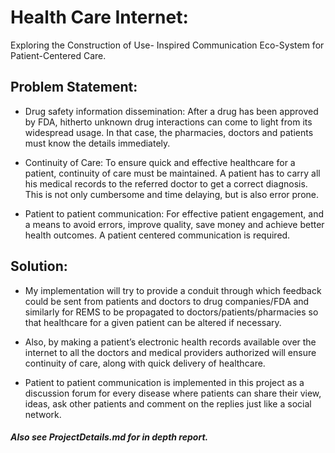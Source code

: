 #   Health Care Internet:
Exploring the Construction of Use- Inspired Communication Eco-System for Patient-Centered Care.
##  Problem Statement:
-   Drug safety information dissemination:
After a drug has been approved by FDA, hitherto unknown drug interactions can come to light from its widespread usage.  In that case, the pharmacies, doctors and patients must know the details immediately.

-   Continuity of Care: 
To ensure quick and effective healthcare for a patient, continuity of care must be maintained. A patient has to carry all his medical records to the referred doctor to get a correct diagnosis. This is not only cumbersome and time delaying, but is also error prone. 

-   Patient to patient communication: 
For effective patient engagement, and a means to avoid errors, improve quality, save money and achieve better health outcomes. A patient centered communication is required.

##  Solution:
-   My implementation will try to provide a conduit through which feedback could be sent from patients and doctors to drug companies/FDA and similarly for REMS to be propagated to doctors/patients/pharmacies so that healthcare for a given patient can be altered if necessary.

-   Also, by making a patient’s electronic health records available over the internet to all the doctors and medical providers authorized will ensure continuity of care, along with quick delivery of healthcare.

-   Patient to patient communication is implemented in this project as a discussion forum for every disease where patients can share their view, ideas, ask other patients and comment on the replies just like a social network.

#####   Also see ProjectDetails.md for in depth report.